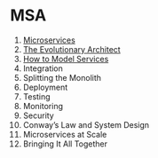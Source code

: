 # MSA

1. [Microservices](https://github.com/jungining/MSA/blob/main/chap1.%20Microservices.md)
2. [The Evolutionary Architect](https://github.com/jungining/MSA/blob/main/chap2.%20The%20Evolutionary%20Architect.md)
3. [How to Model Services](https://github.com/jungining/MSA/blob/main/chap3.%20How%20to%20Model%20Services.md)
4. Integration
5. Splitting the Monolith
6. Deployment
7. Testing
8. Monitoring
9. Security
10. Conway’s Law and System Design
11. Microservices at Scale
12. Bringing It All Together
